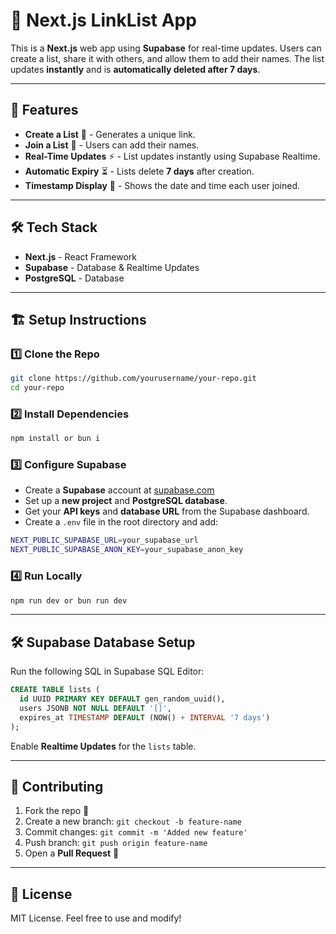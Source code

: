 # 📝 Next.js LinkList App

This is a **Next.js** web app using **Supabase** for real-time updates. Users can create a list, share it with others, and allow them to add their names. The list updates **instantly** and is **automatically deleted after 7 days**.

---

## 🚀 Features

- **Create a List** 📃 - Generates a unique link.
- **Join a List** 👥 - Users can add their names.
- **Real-Time Updates** ⚡ - List updates instantly using Supabase Realtime.
- **Automatic Expiry** ⏳ - Lists delete **7 days** after creation.
- **Timestamp Display** 📅 - Shows the date and time each user joined.

---

## 🛠 Tech Stack

- **Next.js** - React Framework
- **Supabase** - Database & Realtime Updates
- **PostgreSQL** - Database

---

## 🏗 Setup Instructions

### 1️⃣ Clone the Repo

```sh
git clone https://github.com/yourusername/your-repo.git
cd your-repo
```

### 2️⃣ Install Dependencies

```sh
npm install or bun i
```

### 3️⃣ Configure Supabase

- Create a **Supabase** account at [supabase.com](https://supabase.com)
- Set up a **new project** and **PostgreSQL database**.
- Get your **API keys** and **database URL** from the Supabase dashboard.
- Create a `.env` file in the root directory and add:

```sh
NEXT_PUBLIC_SUPABASE_URL=your_supabase_url
NEXT_PUBLIC_SUPABASE_ANON_KEY=your_supabase_anon_key
```

### 4️⃣ Run Locally

```sh
npm run dev or bun run dev
```

---

## 🛠 Supabase Database Setup

Run the following SQL in Supabase SQL Editor:

```sql
CREATE TABLE lists (
  id UUID PRIMARY KEY DEFAULT gen_random_uuid(),
  users JSONB NOT NULL DEFAULT '[]',
  expires_at TIMESTAMP DEFAULT (NOW() + INTERVAL '7 days')
);
```

Enable **Realtime Updates** for the `lists` table.

---

## 🎯 Contributing

1. Fork the repo 🍴
2. Create a new branch: `git checkout -b feature-name`
3. Commit changes: `git commit -m 'Added new feature'`
4. Push branch: `git push origin feature-name`
5. Open a **Pull Request** 🚀

---

## 📜 License

MIT License. Feel free to use and modify!
